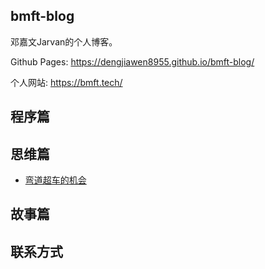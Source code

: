 ## bmft-blog

邓嘉文Jarvan的个人博客。

Github Pages: https://dengjiawen8955.github.io/bmft-blog/

个人网站: https://bmft.tech/

## 程序篇


## 思维篇

* [弯道超车的机会](1-throught/0302-change-of-%20corner-overtaking.md)



## 故事篇


## 联系方式


